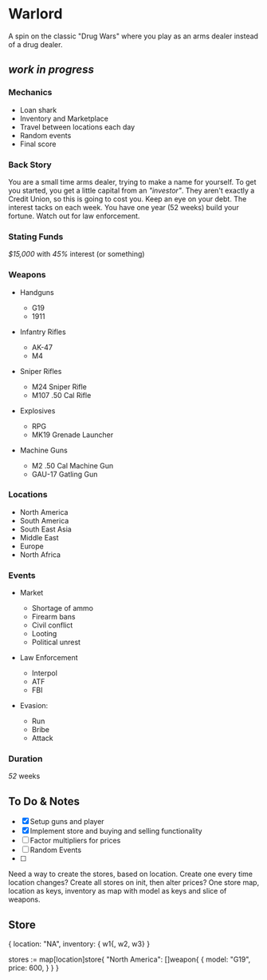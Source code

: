 # Warlord

A spin on the classic "Drug Wars" where you play as an arms dealer instead of a drug dealer.

## *work in progress*

### Mechanics

- Loan shark
- Inventory and Marketplace
- Travel between locations each day
- Random events
- Final score

### Back Story

You are a small time arms dealer, trying to make a name for yourself. To get you started, you get a little capital from
an *"investor"*. They aren't exactly a Credit Union, so this is going to cost you. Keep an eye on your debt. The interest tacks on each week.
You have one year (52 weeks) build your fortune. Watch out for law enforcement.

### Stating Funds

*$15,000* with *45%* interest (or something)

### Weapons

- Handguns
    - G19
    - 1911

- Infantry Rifles
    - AK-47
    - M4

- Sniper Rifles
    - M24 Sniper Rifle
    - M107 .50 Cal Rifle

- Explosives
    - RPG
    - MK19 Grenade Launcher

- Machine Guns
    - M2 .50 Cal Machine Gun
    - GAU-17 Gatling Gun

### Locations

- North America
- South America
- South East Asia
- Middle East
- Europe
- North Africa

### Events

- Market
    - Shortage of ammo
    - Firearm bans
    - Civil conflict
    - Looting
    - Political unrest

- Law Enforcement
    - Interpol
    - ATF
    - FBI

- Evasion:
    - Run
    - Bribe
    - Attack

### Duration

*52* weeks

## To Do & Notes

- [X] Setup guns and player
- [X] Implement store and buying and selling functionality
- [ ] Factor multipliers for prices
- [ ] Random Events
- [ ] 

Need a way to create the stores, based on location.
Create one every time location changes?
Create all stores on init, then alter prices?
One store map, location as keys, inventory as map with model as keys and slice of weapons.

## Store
{
    location: "NA",
    inventory: {
        w1{, w2, w3}
}

stores := map\[location\]store{
    "North America": \[\]weapon{
        {
            model: "G19",
            price: 600,
        }
    }
}
